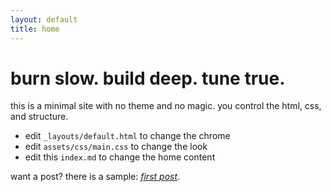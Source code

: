 ```yaml
---
layout: default
title: home
---
```


# burn slow. build deep. tune true.

this is a minimal site with no theme and no magic. you control the html, css, and structure.

- edit `_layouts/default.html` to change the chrome
- edit `assets/css/main.css` to change the look
- edit this `index.md` to change the home content

want a post? there is a sample: [_first post_](/blog/first-post/).
